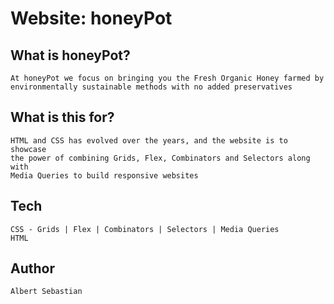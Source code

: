 # Website: honeyPot

## What is honeyPot?
```
At honeyPot we focus on bringing you the Fresh Organic Honey farmed by 
environmentally sustainable methods with no added preservatives
```

## What is this for?
```
HTML and CSS has evolved over the years, and the website is to showcase 
the power of combining Grids, Flex, Combinators and Selectors along with 
Media Queries to build responsive websites
```

## Tech

```
CSS - Grids | Flex | Combinators | Selectors | Media Queries
HTML
```

## Author
```
Albert Sebastian
```